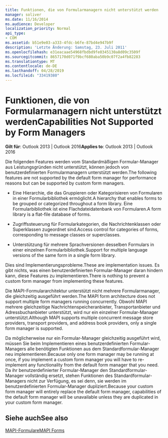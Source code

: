 ```yaml
---
title: Funktionen, die von Formularmanagern nicht unterstützt werden
manager: soliver
ms.date: 11/16/2014
ms.audience: Developer
localization_priority: Normal
api_type:
- COM
ms.assetid: b51e9e03-a333-4fdc-b6fe-87bd4e947b9f
description: 'Letzte Änderung: Samstag, 23. Juli 2011'
ms.openlocfilehash: e31eacaae54968fbdbd9fe0345130a8d09c3509f
ms.sourcegitcommit: 8657170d071f9bcf680aba50b9c07f2a4fb82283
ms.translationtype: MT
ms.contentlocale: de-DE
ms.lasthandoff: 04/28/2019
ms.locfileid: "33419380"
---
```

# <a name="capabilities-not-supported-by-form-managers"></a><span data-ttu-id="0665c-103">Funktionen, die von Formularmanagern nicht unterstützt werden</span><span class="sxs-lookup"><span data-stu-id="0665c-103">Capabilities Not Supported by Form Managers</span></span>

  
  
<span data-ttu-id="0665c-104">**Gilt für**: Outlook 2013 | Outlook 2016</span><span class="sxs-lookup"><span data-stu-id="0665c-104">**Applies to**: Outlook 2013 | Outlook 2016</span></span> 
  
<span data-ttu-id="0665c-105">Die folgenden Features werden vom Standardmäßigen Formular-Manager aus Leistungsgründen nicht unterstützt, können jedoch von benutzerdefinierten Formularmanagern unterstützt werden.</span><span class="sxs-lookup"><span data-stu-id="0665c-105">The following features are not supported by the default form manager for performance reasons but can be supported by custom form managers.</span></span>
  
- <span data-ttu-id="0665c-106">Eine Hierarchie, die das Gruppieren oder Kategorisieren von Formularen in einer Formularbibliothek ermöglicht.</span><span class="sxs-lookup"><span data-stu-id="0665c-106">A hierarchy that enables forms to be grouped or categorized throughout a form library.</span></span> <span data-ttu-id="0665c-107">Eine Formularbibliothek ist eine Flachdateidatenbank von Formularen.</span><span class="sxs-lookup"><span data-stu-id="0665c-107">A form library is a flat-file database of forms.</span></span>
    
- <span data-ttu-id="0665c-108">Zugriffssteuerung für Formularkategorien, die Nachrichtenklassen oder Superklassen zugeordnet sind.</span><span class="sxs-lookup"><span data-stu-id="0665c-108">Access control for categories of forms, corresponding to message classes or superclasses.</span></span>
    
- <span data-ttu-id="0665c-109">Unterstützung für mehrere Sprachversionen desselben Formulars in einer einzelnen Formularbibliothek.</span><span class="sxs-lookup"><span data-stu-id="0665c-109">Support for multiple language versions of the same form in a single form library.</span></span>
    
<span data-ttu-id="0665c-110">Dies sind Implementierungsprobleme.</span><span class="sxs-lookup"><span data-stu-id="0665c-110">These are implementation issues.</span></span> <span data-ttu-id="0665c-111">Es gibt nichts, was einen benutzerdefinierten Formular-Manager daran hindern kann, diese Features zu implementieren.</span><span class="sxs-lookup"><span data-stu-id="0665c-111">There is nothing to prevent a custom form manager from implementing these features.</span></span>
  
<span data-ttu-id="0665c-112">Die MAPI-Formulararchitektur unterstützt nicht mehrere Formularmanager, die gleichzeitig ausgeführt werden.</span><span class="sxs-lookup"><span data-stu-id="0665c-112">The MAPI form architecture does not support multiple form managers running concurrently.</span></span> <span data-ttu-id="0665c-113">Obwohl MAPI mehrere gleichzeitige Nachrichtenspeicheranbieter, Transportanbieter und Adressbuchanbieter unterstützt, wird nur ein einzelner Formular-Manager unterstützt.</span><span class="sxs-lookup"><span data-stu-id="0665c-113">Although MAPI supports multiple concurrent message store providers, transport providers, and address book providers, only a single form manager is supported.</span></span>
  
<span data-ttu-id="0665c-114">Da möglicherweise nur ein Formular-Manager gleichzeitig ausgeführt wird, müssen Sie beim Implementieren eines benutzerdefinierten Formular-Managers alle benötigten Funktionen aus dem Standardformular-Manager neu implementieren.</span><span class="sxs-lookup"><span data-stu-id="0665c-114">Because only one form manager may be running at once, if you implement a custom form manager you will have to re-implement any functionality from the default form manager that you need.</span></span> <span data-ttu-id="0665c-115">Da ihr benutzerdefinierter Formular-Manager den Standardformular-Manager vollständig ersetzt, stehen Funktionen des Standardformular-Managers nicht zur Verfügung, es sei denn, sie werden im benutzerdefinierten Formular-Manager dupliziert.</span><span class="sxs-lookup"><span data-stu-id="0665c-115">Because your custom form manager will entirely replace the default form manager, capabilities of the default form manager will be unavailable unless they are duplicated in your custom form manager.</span></span>
  
## <a name="see-also"></a><span data-ttu-id="0665c-116">Siehe auch</span><span class="sxs-lookup"><span data-stu-id="0665c-116">See also</span></span>



[<span data-ttu-id="0665c-117">MAPI-Formulare</span><span class="sxs-lookup"><span data-stu-id="0665c-117">MAPI Forms</span></span>](mapi-forms.md)


